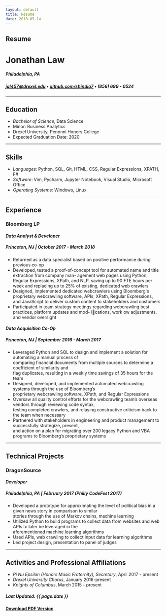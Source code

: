```yaml
---
layout: default
title: Resume
date: 2018-05-14
---
```


## Resume
# Jonathan Law
##### *Philadelphia, PA*  
##### [jal457@drexel.edu](mailto:jal457@drexel.edu) • [github.com/shindig7](http://www.github.com/shindig7) • (856) 689 - 0524  
---
## Education
- *Bachelor of Science*, Data Science
- Minor: Business Analytics
- Drexel University, Penonni Honors College
- Expected Graduation Date: 2020

----

## Skills
- *Languages*: Python, SQL, Git, HTML, CSS, Regular Expressions, XPATH, F#
- *Software*: Vim, Pycharm, Jupyter Notebook, Visual Studio, Microsoft Office
- *Operating Systems*: Windows, Linux

----

## Experience
### Bloomberg LP
#### *Data Analyst & Developer*
##### Princeton, NJ | October 2017 - March 2018
- Returned as a data specialist based on positive performance during previous co-op
- Developed, tested a proof-of-concept tool for automated name and title extraction from company man-
agement web pages using Python, Regular Expressions, XPath, and NLP, saving up to 90 FTE hours per
week and replacing up to 25% of existing, dedicated web crawlers
- Designed, implemented dedicated webcrawlers using Bloomberg's proprietary webcrawling software, APIs,
XPath, Regular Expressions, and JavaScript to deliver custom content to stakeholders and customers
- Participated in team strategy meetings regarding webcrawling best practices, platform updates and mod-
ications, work
ow adjustments, and vendor oversight

#### *Data Acquisition Co-Op*
##### Princeton, NJ | September 2016 - March 2017
- Leveraged Python and SQL to design and implement a solution for automating a manual process of  
   comparing financial documents from multiple sources to determine a coefficient of similarity and  
   flag duplicates, resulting in a weekly time savings of 35 hours for the team
- Designed, developed, and implemented automated webcrawling systems through the use of Bloomberg’s  
   proprietary webcrawling software, XPath, and Regular Expressions
- Oversaw all quality control efforts for the webcrawling team’s overseas vendors through reviewing code syntax,  
   testing completed crawlers, and relaying constructive criticism back to the team when necessary
- Partnered with stakeholders in engineering and product management to successfully strategize, present,  
   and action on a plan for migrating over 200 legacy Python and VBA programs to Bloomberg’s proprietary systems

---

## Technical Projects
### DragonSource
#### *Developer*  
##### Philadelphia, PA | February 2017 (Philly CodeFest 2017)
- Developed a prototype for approximating the level of political bias in a given news story in comparison to similar  
  stories through the use of Markov chains, machine learning
- Utilized Python to build programs to collect data from websites and web APIs to later be leveraged in the  
   aforementioned machine learning algorithms
- Used APIs, web crawling to collect input data for learning algorithms
- Led project design, presentation to panel of judges

---

## Activities and Professional Affiliations
- *Pi Nu Epsilon (Honors Music Fraternity), Secretary*, April 2017 - present
- *Drexel University Chorus*, January 2016-present
- *Knights of Columbus*, March 2015 - present


##### Last Updated: {{ page.date }}
#### **[Download PDF Version](/files/Resume.pdf)**
